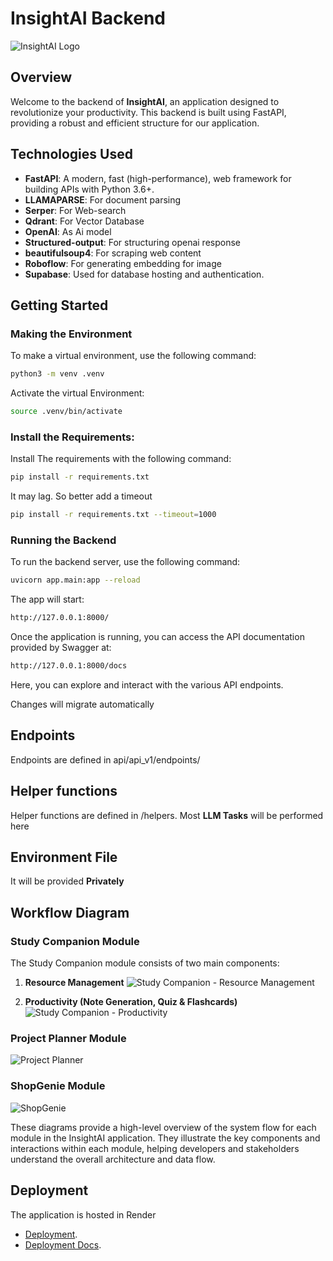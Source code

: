 # InsightAI Backend

![InsightAI Logo](https://dxpcgmtdvyvcxbaffqmt.supabase.co/storage/v1/object/public/demo/insightAI%20logo%20(2).png)

## Overview

Welcome to the backend of **InsightAI**, an application designed to revolutionize your productivity. This backend is built using FastAPI, providing a robust and efficient structure for our application.

## Technologies Used

- **FastAPI**: A modern, fast (high-performance), web framework for building APIs with Python 3.6+.
- **LLAMAPARSE**: For document parsing 
- **Serper**: For Web-search
- **Qdrant**: For Vector Database
- **OpenAI**: As Ai model
- **Structured-output**: For structuring openai response
- **beautifulsoup4**: For scraping web content
- **Roboflow**: For generating embedding for image
- **Supabase**: Used for database hosting and authentication.

## Getting Started

### Making the Environment

To make a virtual environment, use the following command:

```bash
python3 -m venv .venv
```

Activate the virtual Environment:

```bash
source .venv/bin/activate
```

### Install the Requirements:

Install The requirements with the following command:

```bash
pip install -r requirements.txt
```

It may lag. So better add a timeout

```bash
pip install -r requirements.txt --timeout=1000
```

### Running the Backend

To run the backend server, use the following command:

```bash
uvicorn app.main:app --reload
```

The app will start:

```bash
http://127.0.0.1:8000/
```

Once the application is running, you can access the API documentation provided by Swagger at:

```bash
http://127.0.0.1:8000/docs
```

Here, you can explore and interact with the various API endpoints.

Changes will migrate automatically

## Endpoints
Endpoints are defined in api/api_v1/endpoints/

## Helper functions
Helper functions are defined in /helpers. Most **LLM Tasks** will be performed here

## Environment File
It will be provided **Privately**

## Workflow Diagram

### Study Companion Module
The Study Companion module consists of two main components:

1. **Resource Management**
![Study Companion - Resource Management](https://fgdanyiprenrzvmxnjxw.supabase.co/storage/v1/object/public/statics/stud_companion_1.png)

2. **Productivity (Note Generation, Quiz & Flashcards)**
![Study Companion - Productivity](https://fgdanyiprenrzvmxnjxw.supabase.co/storage/v1/object/public/statics/stud_companion_2.png)

### Project Planner Module
![Project Planner](https://fgdanyiprenrzvmxnjxw.supabase.co/storage/v1/object/public/statics/project_planner.png)

### ShopGenie Module
![ShopGenie](https://fgdanyiprenrzvmxnjxw.supabase.co/storage/v1/object/public/statics/genie.png)

These diagrams provide a high-level overview of the system flow for each module in the InsightAI application. They illustrate the key components and interactions within each module, helping developers and stakeholders understand the overall architecture and data flow.

## Deployment

The application is hosted in Render
- [Deployment](https://insightai-6hp4.onrender.com).
- [Deployment Docs](https://insightai-6hp4.onrender.com/docs).